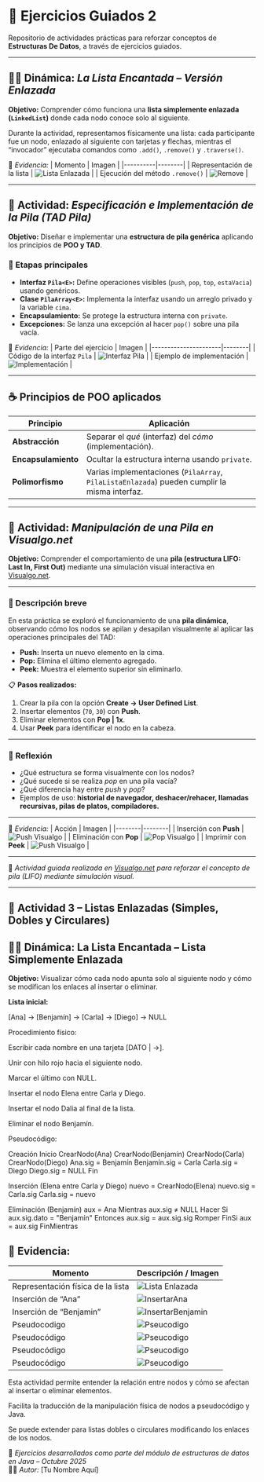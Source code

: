 # 🧩 Ejercicios Guiados 2

Repositorio de actividades prácticas para reforzar conceptos de **Estructuras De Datos**, a través de ejercicios guiados.

---

## 🧙‍♂️ Dinámica: *La Lista Encantada – Versión Enlazada*
**Objetivo:** Comprender cómo funciona una **lista simplemente enlazada (`LinkedList`)** donde cada nodo conoce solo al siguiente.

Durante la actividad, representamos físicamente una lista: cada participante fue un nodo, enlazado al siguiente con tarjetas y flechas, mientras el “invocador” ejecutaba comandos como `.add()`, `.remove()` y `.traverse()`.

📸 *Evidencia:*
| Momento | Imagen |
|----------|--------|
| Representación de la lista | ![Lista Enlazada](pila1.jpg.jpg) |
| Ejecución del método `.remove()` | ![Remove](pila2.jpg.jpg) |

---

## 🧱 Actividad: *Especificación e Implementación de la Pila (TAD Pila)*

**Objetivo:** Diseñar e implementar una **estructura de pila genérica** aplicando los principios de **POO y TAD**.

### 🧩 Etapas principales
- **Interfaz `Pila<E>`:** Define operaciones visibles (`push`, `pop`, `top`, `estaVacia`) usando genéricos.  
- **Clase `PilaArray<E>`:** Implementa la interfaz usando un arreglo privado y la variable `cima`.  
- **Encapsulamiento:** Se protege la estructura interna con `private`.  
- **Excepciones:** Se lanza una excepción al hacer `pop()` sobre una pila vacía.  

📸 *Evidencia:*
| Parte del ejercicio | Imagen |
|----------------------|--------|
| Código de la interfaz `Pila` | ![Interfaz Pila](./images/pila1.jpg) |
| Ejemplo de implementación | ![Implementación](./images/pila2.jpg) |

---

## ☕ Principios de POO aplicados
| Principio | Aplicación |
|------------|-------------|
| **Abstracción** | Separar el *qué* (interfaz) del *cómo* (implementación). |
| **Encapsulamiento** | Ocultar la estructura interna usando `private`. |
| **Polimorfismo** | Varias implementaciones (`PilaArray`, `PilaListaEnlazada`) pueden cumplir la misma interfaz. |

---
## 🧮 Actividad: *Manipulación de una Pila en Visualgo.net*

**Objetivo:** Comprender el comportamiento de una **pila (estructura LIFO: Last In, First Out)** mediante una simulación visual interactiva en [Visualgo.net](https://visualgo.net/en/list).

---

### 🧩 Descripción breve
En esta práctica se exploró el funcionamiento de una **pila dinámica**, observando cómo los nodos se apilan y desapilan visualmente al aplicar las operaciones principales del TAD:

- **Push:** Inserta un nuevo elemento en la cima.  
- **Pop:** Elimina el último elemento agregado.  
- **Peek:** Muestra el elemento superior sin eliminarlo.

📋 **Pasos realizados:**
1. Crear la pila con la opción **Create → User Defined List**.  
2. Insertar elementos (`70`, `30`) con **Push**.  
3. Eliminar elementos con **Pop | 1x**.  
4. Usar **Peek** para identificar el nodo en la cabeza.  

---

### 💭 Reflexión
- ¿Qué estructura se forma visualmente con los nodos?  
- ¿Qué sucede si se realiza *pop* en una pila vacía?  
- ¿Qué diferencia hay entre *push* y *pop*?  
- Ejemplos de uso: **historial de navegador, deshacer/rehacer, llamadas recursivas, pilas de platos, compiladores.**

---

📸 *Evidencia:*
| Acción | Imagen |
|--------|--------|
| Inserción con **Push** | ![Push Visualgo](visualgo1.jpg.png) |
| Eliminación con **Pop** | ![Pop Visualgo](visualgo2.jpg.png) |
| Imprimir con **Peek** | ![Push Visualgo](visualgo3.jpg.png) |

---

🧷 *Actividad guiada realizada en [Visualgo.net](https://visualgo.net/en/list) para reforzar el concepto de pila (LIFO) mediante simulación visual.*

---

## 🧩 Actividad 3 – Listas Enlazadas (Simples, Dobles y Circulares)

## 🧙‍♂️ Dinámica: La Lista Encantada – Lista Simplemente Enlazada

**Objetivo:** Visualizar cómo cada nodo apunta solo al siguiente nodo y cómo se modifican los enlaces al insertar o eliminar.

**Lista inicial:**

[Ana] → [Benjamín] → [Carla] → [Diego] → NULL


Procedimiento físico:

Escribir cada nombre en una tarjeta [DATO | →].

Unir con hilo rojo hacia el siguiente nodo.

Marcar el último con NULL.

Insertar el nodo Elena entre Carla y Diego.

Insertar el nodo Dalia al final de la lista.

Eliminar el nodo Benjamín.

Pseudocódigo:

Creación
Inicio
  CrearNodo(Ana)
  CrearNodo(Benjamín)
  CrearNodo(Carla)
  CrearNodo(Diego)
  Ana.sig = Benjamín
  Benjamín.sig = Carla
  Carla.sig = Diego
  Diego.sig = NULL
Fin

Inserción (Elena entre Carla y Diego)
  nuevo = CrearNodo(Elena)
  nuevo.sig = Carla.sig
  Carla.sig = nuevo

Eliminación (Benjamín)
  aux = Ana
  Mientras aux.sig ≠ NULL Hacer
    Si aux.sig.dato = "Benjamín" Entonces
      aux.sig = aux.sig.sig
      Romper
    FinSi
    aux = aux.sig
  FinMientras


## 📸 Evidencia:

| Momento                           | Descripción / Imagen               |
| --------------------------------- | ---------------------------------- |
| Representación física de la lista | ![Lista Enlazada](ListaEnlazada.jpg)              |
| Inserción de “Ana”                | ![InsertarAna](Insert.jpgAna.jpg)                  |
| Inserción de “Benjamin”           | ![InsertarBenjamin](InsertBenjamin.jpg)                 |
| Pseudocodigo                      | ![Pseucodigo](pseudocódigo.jpg)            |
| Pseudocódigo                      | ![Pseucodigo](pseudocódigo1.jpg) |
| Pseudocódigo                      | ![Pseucodigo](pseudocódigo2.jpg) |
| Pseudocódigo                      | ![Pseucodigo](pseudocódigo3.jpg) |


Esta actividad permite entender la relación entre nodos y cómo se afectan al insertar o eliminar elementos.

Facilita la traducción de la manipulación física de nodos a pseudocódigo y Java.

Se puede extender para listas dobles o circulares modificando los enlaces de los nodos.



📅 *Ejercicios desarrollados como parte del módulo de estructuras de datos en Java – Octubre 2025*  
👨‍💻 *Autor:* [Tu Nombre Aquí]
